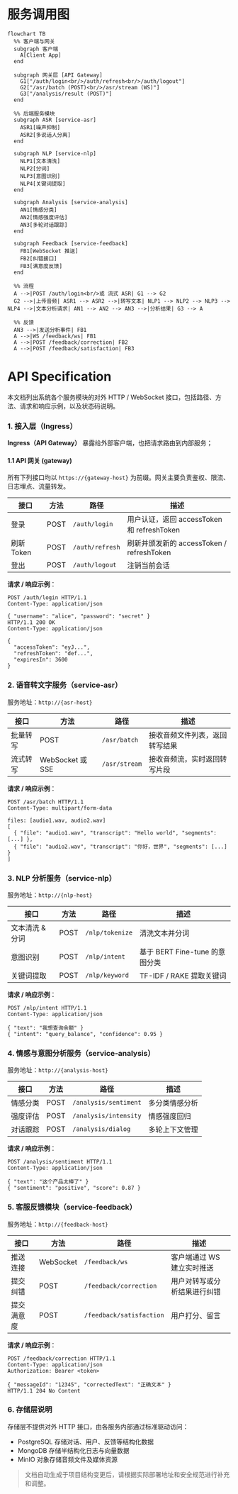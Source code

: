 # 服务调用图



~~~mermaid
flowchart TB
  %% 客户端与网关
  subgraph 客户端
    A[Client App]
  end

  subgraph 网关层 [API Gateway]
    G1["/auth/login<br/>/auth/refresh<br/>/auth/logout"]
    G2["/asr/batch (POST)<br/>/asr/stream (WS)"]
    G3["/analysis/result (POST)"]
  end

  %% 后端服务模块
  subgraph ASR [service-asr]
    ASR1[噪声抑制]
    ASR2[多说话人分离]
  end

  subgraph NLP [service-nlp]
    NLP1[文本清洗]
    NLP2[分词]
    NLP3[意图识别]
    NLP4[关键词提取]
  end

  subgraph Analysis [service-analysis]
    AN1[情感分类]
    AN2[情感强度评估]
    AN3[多轮对话跟踪]
  end

  subgraph Feedback [service-feedback]
    FB1[WebSocket 推送]
    FB2[纠错接口]
    FB3[满意度反馈]
  end

  %% 流程
  A -->|POST /auth/login<br/>或 流式 ASR| G1 --> G2
  G2 -->|上传音频| ASR1 --> ASR2 -->|转写文本| NLP1 --> NLP2 --> NLP3 --> NLP4 -->|文本分析请求| AN1 --> AN2 --> AN3 -->|分析结果| G3 --> A

  %% 反馈
  AN3 -->|发送分析事件| FB1
  A -->|WS /feedback/ws| FB1
  A -->|POST /feedback/correction| FB2
  A -->|POST /feedback/satisfaction| FB3

~~~



# API Specification

本文档列出系统各个服务模块的对外 HTTP / WebSocket 接口，包括路径、方法、请求和响应示例，以及状态码说明。

### 1. 接入层（Ingress）

**Ingress（API Gateway）** 暴露给外部客户端，也把请求路由到内部服务；

#### 1.1 API 网关 (gateway)

所有下列接口均以 `https://{gateway-host}` 为前缀。网关主要负责鉴权、限流、日志埋点、流量转发。

| 接口       | 方法 | 路径            | 描述                                       |
| ---------- | ---- | --------------- | ------------------------------------------ |
| 登录       | POST | `/auth/login`   | 用户认证，返回 accessToken 和 refreshToken |
| 刷新 Token | POST | `/auth/refresh` | 刷新并颁发新的 accessToken / refreshToken  |
| 登出       | POST | `/auth/logout`  | 注销当前会话                               |

**请求 / 响应示例**：

```
POST /auth/login HTTP/1.1
Content-Type: application/json

{ "username": "alice", "password": "secret" }
HTTP/1.1 200 OK
Content-Type: application/json

{
  "accessToken": "eyJ...",
  "refreshToken": "def...",
  "expiresIn": 3600
}
```

### 2. 语音转文字服务（service-asr）

服务地址：`http://{asr-host}`

| 接口     | 方法             | 路径          | 描述                           |
| -------- | ---------------- | ------------- | ------------------------------ |
| 批量转写 | POST             | `/asr/batch`  | 接收音频文件列表，返回转写结果 |
| 流式转写 | WebSocket 或 SSE | `/asr/stream` | 接收音频流，实时返回转写片段   |

**请求 / 响应示例**：

```
POST /asr/batch HTTP/1.1
Content-Type: multipart/form-data

files: [audio1.wav, audio2.wav]
[
  { "file": "audio1.wav", "transcript": "Hello world", "segments": [...] },
  { "file": "audio2.wav", "transcript": "你好，世界", "segments": [...] }
]
```

### 3. NLP 分析服务（service-nlp）

服务地址：`http://{nlp-host}`

| 接口            | 方法 | 路径            | 描述                           |
| --------------- | ---- | --------------- | ------------------------------ |
| 文本清洗 & 分词 | POST | `/nlp/tokenize` | 清洗文本并分词                 |
| 意图识别        | POST | `/nlp/intent`   | 基于 BERT Fine-tune 的意图分类 |
| 关键词提取      | POST | `/nlp/keyword`  | TF-IDF / RAKE 提取关键词       |

**请求 / 响应示例**：

```
POST /nlp/intent HTTP/1.1
Content-Type: application/json

{ "text": "我想查询余额" }
{ "intent": "query_balance", "confidence": 0.95 }
```

### 4. 情感与意图分析服务（service-analysis）

服务地址：`http://{analysis-host}`

| 接口     | 方法 | 路径                  | 描述           |
| -------- | ---- | --------------------- | -------------- |
| 情感分类 | POST | `/analysis/sentiment` | 多分类情感分析 |
| 强度评估 | POST | `/analysis/intensity` | 情感强度回归   |
| 对话跟踪 | POST | `/analysis/dialog`    | 多轮上下文管理 |

**请求 / 响应示例**：

```
POST /analysis/sentiment HTTP/1.1
Content-Type: application/json

{ "text": "这个产品太棒了" }
{ "sentiment": "positive", "score": 0.87 }
```

### 5. 客服反馈模块（service-feedback）

服务地址：`http://{feedback-host}`

| 接口       | 方法      | 路径                     | 描述                         |
| ---------- | --------- | ------------------------ | ---------------------------- |
| 推送连接   | WebSocket | `/feedback/ws`           | 客户端通过 WS 建立实时推送   |
| 提交纠错   | POST      | `/feedback/correction`   | 用户对转写或分析结果进行纠错 |
| 提交满意度 | POST      | `/feedback/satisfaction` | 用户打分、留言               |

**请求 / 响应示例**：

```
POST /feedback/correction HTTP/1.1
Content-Type: application/json
Authorization: Bearer <token>

{ "messageId": "12345", "correctedText": "正确文本" }
HTTP/1.1 204 No Content
```

### 6. 存储层说明

存储层不提供对外 HTTP 接口，由各服务内部通过标准驱动访问：

- PostgreSQL 存储对话、用户、反馈等结构化数据
- MongoDB 存储半结构化日志与向量数据
- MinIO 对象存储音频文件及媒体资源

> 文档自动生成于项目结构变更后，请根据实际部署地址和安全规范进行补充和调整。